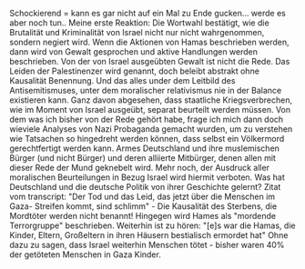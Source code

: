 Schockierend = kann es gar nicht auf ein Mal zu Ende gucken… werde es aber noch tun.. Meine erste Reaktion: Die Wortwahl bestätigt, wie die Brutalität und Kriminalität von Israel nicht nur nicht wahrgenommen, sondern negiert wird. Wenn die Aktionen von Hamas beschrieben werden, dann wird von Gewalt gesprochen und aktive Handlungen werden beschrieben. Von der von Israel ausgeübten Gewalt ist nicht die Rede. Das Leiden der Palestinenzer wird genannt, doch beleibt abstrakt ohne Kausalität Benennung. Und das alles under dem Leitbild des Antisemitismuses, unter dem moralischer relativismus nie in der Balance existieren kann. Ganz davon abgesehen, dass staatliche Kriegsverbrechen, wie im Moment von Israel ausgeübt, separat beurteilt werden müssen. Von dem was ich bisher von der Rede gehört habe, frage ich mich dann doch wieviele Analyses von Nazi Probaganda gemacht wurden, um zu verstehen wie Tatsachen so hingedreht werden können, dass selbst ein Völkermord gerechtfertigt werden kann. Armes Deutschland und ihre muslemischen Bürger (und nicht Bürger) und deren alliierte Mitbürger, denen allen mit dieser Rede der Mund geknebelt wird. Mehr noch, der Ausdruck aller moralischen Beurteilungen in Bezug Israel wird hiermit verboten. Was hat Deutschland und die deutsche Politik von ihrer Geschichte gelernt? Zitat vom transcript: "Der Tod und das Leid, das jetzt über die Menschen im Gaza- Streifen kommt, sind schlimm" - Die Kausalität des Sterbens, die Mordtöter werden nicht benannt! Hingegen wird Hames als "mordende Terrorgruppe" beschrieben. Weiterhin ist zu hören: "[e]s war die Hamas, die Kinder, Eltern, Großeltern in ihren Häusern bestialisch ermordet hat" Ohne dazu zu sagen, dass Israel weiterhin Menschen tötet - bisher waren 40% der getöteten Menschen in Gaza Kinder.
